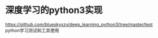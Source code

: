 # 深度学习的python3实现
https://github.com/blueskyxzy/deep_learning_python3/tree/master/test python学习测试和工具使用
